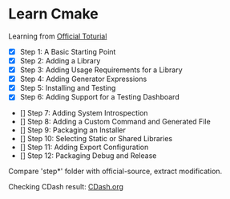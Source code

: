# Learn Cmake

Learning from [Official Toturial](https://cmake.org/cmake/help/latest/guide/tutorial/index.html)  

- [x] Step 1: A Basic Starting Point  
- [x] Step 2: Adding a Library  
- [x] Step 3: Adding Usage Requirements for a Library  
- [x] Step 4: Adding Generator Expressions  
- [x] Step 5: Installing and Testing  
- [x] Step 6: Adding Support for a Testing Dashboard  
- [] Step 7: Adding System Introspection  
- [] Step 8: Adding a Custom Command and Generated File  
- [] Step 9: Packaging an Installer  
- [] Step 10: Selecting Static or Shared Libraries  
- [] Step 11: Adding Export Configuration  
- [] Step 12: Packaging Debug and Release  

Compare 'step*' folder with official-source, extract modification.  

Checking CDash result: [CDash.org](https://my.cdash.org/index.php?project=CMakeTutorial)  
